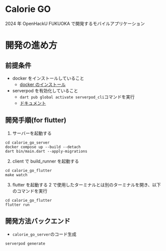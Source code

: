 # Calorie GO

2024 年 OpenHackU FUKUOKA で開発するモバイルアプリケーション

# 開発の進め方

## 前提条件

- docker をインストールしていること
  - [docker のインストール](https://docs.docker.com/get-docker/)
- serverpod を有効化していること
  - `dart pub global activate serverpod_cli`コマンドを実行
  - [ドキュメント](https://docs.serverpod.dev/)

## 開発手順(for flutter)

1. サーバーを起動する

```
cd calorie_go_server
docker compose up --build --detach
dart bin/main.dart --apply-migrations
```

2. client で build_runner を起動する

```
cd calorie_go_flutter
make watch
```

3. flutter を起動する
   2 で使用したターミナルとは別のターミナルを開き、以下のコマンドを実行

```
cd calorie_go_flutter
flutter run
```

## 開発方法バックエンド

- `calorie_go_server`のコード生成

```
serverpod generate
```
